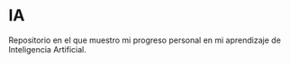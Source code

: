 # IA
Repositorio en el que muestro mi progreso personal en mi aprendizaje de Inteligencia Artificial.
